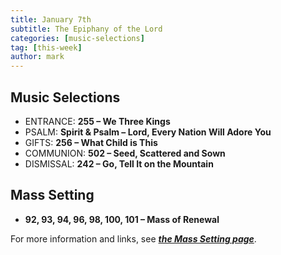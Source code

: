 ```yaml
---
title: January 7th 
subtitle: The Epiphany of the Lord
categories: [music-selections]
tag: [this-week]
author: mark
---
```


## Music Selections

- ENTRANCE: **255 – We Three Kings**
- PSALM: **Spirit & Psalm – Lord, Every Nation Will Adore You**
- GIFTS: **256 – What Child is This**
- COMMUNION: **502 – Seed, Scattered and Sown**
- DISMISSAL: **242 – Go, Tell It on the Mountain**

## Mass Setting

- **92, 93, 94, 96, 98, 100, 101 – Mass of Renewal**

For more information and links, see _**[the Mass Setting page](/mass-setting/)**_.
